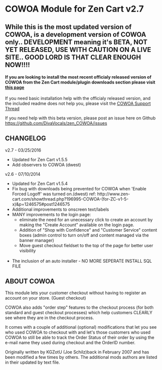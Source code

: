 COWOA Module for Zen Cart v2.7
============

## While this is the most updated version of COWOA, is a development version of COWOA only.. DEVELOPMENT meaning it's BETA, NOT YET RELEASED, USE WITH CAUTION ON A LIVE SITE.. GOOD LORD IS THAT CLEAR ENOUGH NOW!!!!
#### If you are looking to install the most recent officialy released version of COWOA from the Zen Cart module/plugin downloads section please visit [this page](http://www.zen-cart.com/downloads.php?do=file&id=1416)

If you need basic installation help with the officialy released version, and the included readme does not help you, please visit the [COWOA Support Thread](http://www.zen-cart.com/showthread.php?196995-COWOA-Updated-and-Combined-for-ZC-v1-5-x)

If you need help with this beta version, please post an issue here on Github https://github.com/DivaVocals/zen_COWOA/issues 

CHANGELOG
------------
v2.7 - 03/25/2016
<ul><li>Updated for Zen Cart v1.5.5<br></li>
<li>Add observers to COWOA (dwest)<br></li></ul>

v2.6 - 07/10/2014
<ul><li>Updated for Zen Cart v1.5.4<br></li>
<li>Fix bug with downloads being prevented for COWOA when 'Enable Forced Logoff' was turned on.(dwest) ref: http://www.zen-cart.com/showthread.php?196995-COWOA-(for-ZC-v1-5-x)&p=1246575#post1246575<br></li><li>Additional improvements to onscreen text/labels<br></li><li>MANY improvements to the login page:<ul><li>eliminate the need for an unecessary click to create an account by making the "Create Account" available on the login page.<br></li> <li>Addition of "Shop with Confidence" and "Customer Service" content boxes (admin control to turn on/off and content managed via the banner manager)<br></li> <li>Move guest checkout fieldset to the top of the page for better user visibility<br></li></ul> <br></li><li>The inclusion of an auto installer - NO MORE SEPERATE INSTALL SQL FILE</li></ul>


ABOUT COWOA
------------
This module lets your customer checkout without having to register an account on your store. (Guest checkout)

COWOA also adds "order step" features to the checkout process (for both standard and guest checkout processes) which help customers CLEARLY see where they are in the checkout process.

It comes with a couple of additional (optional) modifications that let you see who used COWOA to checkout with and let's those customers who used COWOA to still be able to track the Order Status of their order by using the e-mail name they used during checkout and the OrderID number.

Originally written by KGZotU (Joe Schilz)back in February 2007 and has been modified a few times by others.
The additional mods authors are listed in their updated by text file. 
